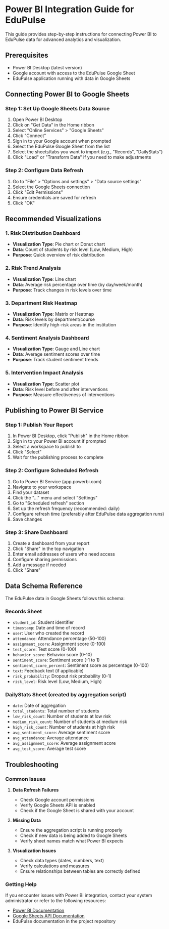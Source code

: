 # Power BI Integration Guide for EduPulse

This guide provides step-by-step instructions for connecting Power BI to EduPulse data for advanced analytics and visualization.

## Prerequisites

- Power BI Desktop (latest version)
- Google account with access to the EduPulse Google Sheet
- EduPulse application running with data in Google Sheets

## Connecting Power BI to Google Sheets

### Step 1: Set Up Google Sheets Data Source

1. Open Power BI Desktop
2. Click on "Get Data" in the Home ribbon
3. Select "Online Services" > "Google Sheets"
4. Click "Connect"
5. Sign in to your Google account when prompted
6. Select the EduPulse Google Sheet from the list
7. Select the sheets/tabs you want to import (e.g., "Records", "DailyStats")
8. Click "Load" or "Transform Data" if you need to make adjustments

### Step 2: Configure Data Refresh

1. Go to "File" > "Options and settings" > "Data source settings"
2. Select the Google Sheets connection
3. Click "Edit Permissions"
4. Ensure credentials are saved for refresh
5. Click "OK"

## Recommended Visualizations

### 1. Risk Distribution Dashboard

- **Visualization Type**: Pie chart or Donut chart
- **Data**: Count of students by risk level (Low, Medium, High)
- **Purpose**: Quick overview of risk distribution

### 2. Risk Trend Analysis

- **Visualization Type**: Line chart
- **Data**: Average risk percentage over time (by day/week/month)
- **Purpose**: Track changes in risk levels over time

### 3. Department Risk Heatmap

- **Visualization Type**: Matrix or Heatmap
- **Data**: Risk levels by department/course
- **Purpose**: Identify high-risk areas in the institution

### 4. Sentiment Analysis Dashboard

- **Visualization Type**: Gauge and Line chart
- **Data**: Average sentiment scores over time
- **Purpose**: Track student sentiment trends

### 5. Intervention Impact Analysis

- **Visualization Type**: Scatter plot
- **Data**: Risk level before and after interventions
- **Purpose**: Measure effectiveness of interventions

## Publishing to Power BI Service

### Step 1: Publish Your Report

1. In Power BI Desktop, click "Publish" in the Home ribbon
2. Sign in to your Power BI account if prompted
3. Select a workspace to publish to
4. Click "Select"
5. Wait for the publishing process to complete

### Step 2: Configure Scheduled Refresh

1. Go to Power BI Service (app.powerbi.com)
2. Navigate to your workspace
3. Find your dataset
4. Click the "..." menu and select "Settings"
5. Go to "Scheduled refresh" section
6. Set up the refresh frequency (recommended: daily)
7. Configure refresh time (preferably after EduPulse data aggregation runs)
8. Save changes

### Step 3: Share Dashboard

1. Create a dashboard from your report
2. Click "Share" in the top navigation
3. Enter email addresses of users who need access
4. Configure sharing permissions
5. Add a message if needed
6. Click "Share"

## Data Schema Reference

The EduPulse data in Google Sheets follows this schema:

### Records Sheet

- `student_id`: Student identifier
- `timestamp`: Date and time of record
- `user`: User who created the record
- `attendance`: Attendance percentage (50-100)
- `assignment_score`: Assignment score (0-100)
- `test_score`: Test score (0-100)
- `behavior_score`: Behavior score (0-10)
- `sentiment_score`: Sentiment score (-1 to 1)
- `sentiment_score_percent`: Sentiment score as percentage (0-100)
- `text`: Feedback text (if applicable)
- `risk_probability`: Dropout risk probability (0-1)
- `risk_level`: Risk level (Low, Medium, High)

### DailyStats Sheet (created by aggregation script)

- `date`: Date of aggregation
- `total_students`: Total number of students
- `low_risk_count`: Number of students at low risk
- `medium_risk_count`: Number of students at medium risk
- `high_risk_count`: Number of students at high risk
- `avg_sentiment_score`: Average sentiment score
- `avg_attendance`: Average attendance
- `avg_assignment_score`: Average assignment score
- `avg_test_score`: Average test score

## Troubleshooting

### Common Issues

1. **Data Refresh Failures**
   - Check Google account permissions
   - Verify Google Sheets API is enabled
   - Check if the Google Sheet is shared with your account

2. **Missing Data**
   - Ensure the aggregation script is running properly
   - Check if new data is being added to Google Sheets
   - Verify sheet names match what Power BI expects

3. **Visualization Issues**
   - Check data types (dates, numbers, text)
   - Verify calculations and measures
   - Ensure relationships between tables are correctly defined

### Getting Help

If you encounter issues with Power BI integration, contact your system administrator or refer to the following resources:

- [Power BI Documentation](https://docs.microsoft.com/en-us/power-bi/)
- [Google Sheets API Documentation](https://developers.google.com/sheets/api)
- EduPulse documentation in the project repository